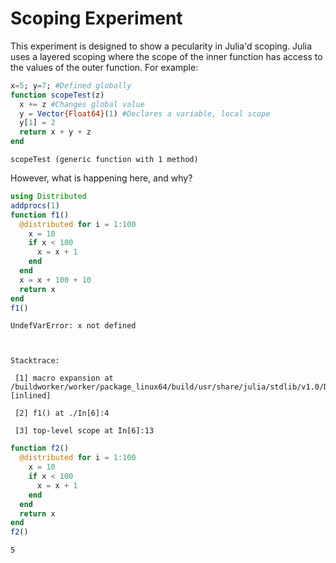 
# Scoping Experiment

This experiment is designed to show a pecularity in Julia'd scoping. Julia uses a layered scoping where the scope of the inner function has access to the values of the outer function. For example:


```julia
x=5; y=7; #Defined globally
function scopeTest(z)
  x += z #Changes global value
  y = Vector{Float64}(1) #Declares a variable, local scope
  y[1] = 2
  return x + y + z
end
```




    scopeTest (generic function with 1 method)



However, what is happening here, and why?


```julia
using Distributed
addprocs(1)
function f1()
  @distributed for i = 1:100
    x = 10
    if x < 100
      x = x + 1
    end
  end
  x = x + 100 + 10
  return x
end
f1()
```


    UndefVarError: x not defined

    

    Stacktrace:

     [1] macro expansion at /buildworker/worker/package_linux64/build/usr/share/julia/stdlib/v1.0/Distributed/src/macros.jl:337 [inlined]

     [2] f1() at ./In[6]:4

     [3] top-level scope at In[6]:13



```julia
function f2()
  @distributed for i = 1:100
    x = 10
    if x < 100
      x = x + 1
    end
  end
  return x
end
f2()
```




    5


